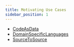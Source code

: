 ```yaml
---
title: Motivating Use Cases
sidebar_position: 1
---
```


* [CodeAsData](../../WhyRascal/UseCases/CodeAsData/index.md)
* [DomainSpecificLanguages](../../WhyRascal/UseCases/DomainSpecificLanguages/index.md)
* [SourceToSource](../../WhyRascal/UseCases/SourceToSource/index.md)

